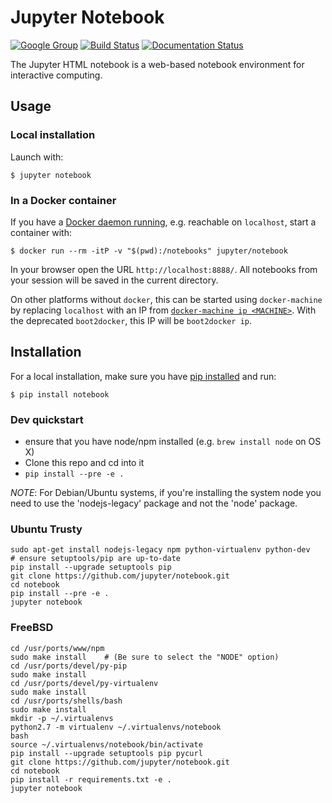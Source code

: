 # Jupyter Notebook

[![Google Group](https://img.shields.io/badge/-Google%20Group-lightgrey.svg)](https://groups.google.com/forum/#!forum/jupyter)
[![Build Status](https://travis-ci.org/jupyter/notebook.svg?branch=master)](https://travis-ci.org/jupyter/notebook)
[![Documentation Status](https://readthedocs.org/projects/jupyter-notebook/badge/?version=latest)](http://jupyter-notebook.readthedocs.org/en/latest/?badge=latest)

The Jupyter HTML notebook is a web-based notebook environment for interactive computing.

## Usage

### Local installation

Launch with:

    $ jupyter notebook

### In a Docker container

If you have a [Docker daemon running](https://docs.docker.com/installation/), e.g. reachable on `localhost`, start a container with:

    $ docker run --rm -itP -v "$(pwd):/notebooks" jupyter/notebook

In your browser open the URL `http://localhost:8888/`.
All notebooks from your session will be saved in the current directory.

On other platforms without `docker`, this can be started using `docker-machine`
by replacing `localhost` with an IP from [`docker-machine ip <MACHINE>`](https://docs.docker.com/machine/reference/ip/).
With the deprecated `boot2docker`, this IP will be `boot2docker ip`.

## Installation

For a local installation, make sure you have [pip installed](https://pip.readthedocs.org/en/stable/installing/) and run:

    $ pip install notebook

### Dev quickstart

* ensure that you have node/npm installed (e.g. `brew install node` on OS X)
* Clone this repo and cd into it
* `pip install --pre -e .`

_NOTE_: For Debian/Ubuntu systems, if you're installing the system node you need
to use the 'nodejs-legacy' package and not the 'node' package.

### Ubuntu Trusty

```
sudo apt-get install nodejs-legacy npm python-virtualenv python-dev
# ensure setuptools/pip are up-to-date
pip install --upgrade setuptools pip
git clone https://github.com/jupyter/notebook.git
cd notebook
pip install --pre -e .
jupyter notebook
```

### FreeBSD

```
cd /usr/ports/www/npm
sudo make install    # (Be sure to select the "NODE" option)
cd /usr/ports/devel/py-pip
sudo make install
cd /usr/ports/devel/py-virtualenv
sudo make install
cd /usr/ports/shells/bash
sudo make install
mkdir -p ~/.virtualenvs
python2.7 -m virtualenv ~/.virtualenvs/notebook
bash
source ~/.virtualenvs/notebook/bin/activate
pip install --upgrade setuptools pip pycurl
git clone https://github.com/jupyter/notebook.git
cd notebook
pip install -r requirements.txt -e .
jupyter notebook
```
